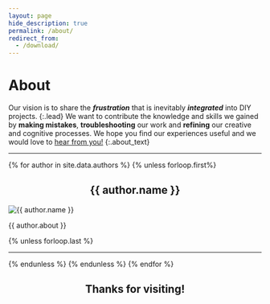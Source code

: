 ```yaml
---
layout: page
hide_description: true
permalink: /about/
redirect_from:
  - /download/
---
```


# About

Our vision is to share the __*frustration*__ that is inevitably __*integrated*__ into DIY projects.
{:.lead}
We want to contribute the knowledge and skills we gained by __making mistakes__, __troubleshooting__ our work and 
__refining__ our creative and cognitive processes.
We hope you find our experiences useful and we would love to [hear from you!][mail]
{:.about_text}

[mail]: mailto:integratedfrustration@gmail.com

<hr>

{% for author in site.data.authors %}
{% unless forloop.first%}
<h2 align="center"> {{ author.name }} </h2>

<div class="wrapper">
<div class="about">
<img src="{{ author.picture.path | relative_url }}" alt="{{ author.name }}" class="about_img">
</div>  
<div>
<p class="about_text">
{{ author.about }}
</p>
</div> 
</div>

{% unless forloop.last %}
<hr style="clear:both">


{% endunless %}
{% endunless %}
{% endfor %}

<h2 align="center" style="clear:both"> Thanks for visiting! </h2>